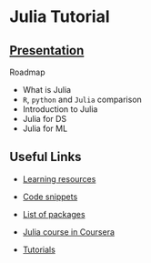 # Julia Tutorial

## [Presentation](http://brunaw.com/julia-tutorial/slides/julia.html)
Roadmap
  - What is Julia
  - `R`, `python` and `Julia` comparison 
  - Introduction to Julia
  - Julia for DS
  - Julia for ML
  
  
  
## Useful Links

- [Learning resources](https://julialang.org/learning/)
- [Code snippets](https://github.com/brunaw/julia-tutorial/tree/master/code/snippets)

- [List of packages](https://juliaobserver.com/packages)
- [Julia course in Coursera](https://www.coursera.org/learn/julia-programming)

- [Tutorials](https://github.com/JuliaComputing/JuliaBoxTutorials)
